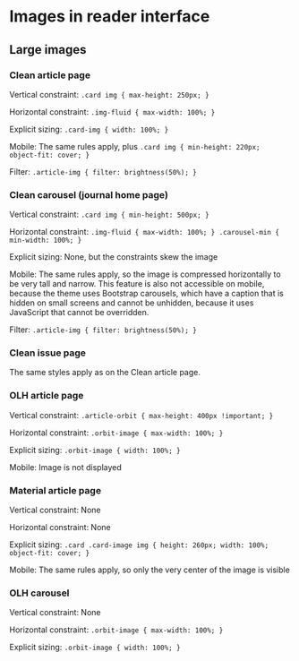 # Images in reader interface

## Large images

### Clean article page

Vertical constraint: `.card img { max-height: 250px; }`

Horizontal constraint: `.img-fluid { max-width: 100%; }`

Explicit sizing: `.card-img { width: 100%; }`

Mobile: The same rules apply, plus `.card img { min-height: 220px; object-fit: cover; }`

Filter: `.article-img { filter: brightness(50%); }`

### Clean carousel (journal home page)

Vertical constraint: `.card img { min-height: 500px; }`

Horizontal constraint: `.img-fluid { max-width: 100%; } .carousel-min { min-width: 100%; }`

Explicit sizing: None, but the constraints skew the image

Mobile: The same rules apply, so the image is compressed horizontally to be very tall and narrow. This feature is also not accessible on mobile, because the theme uses Bootstrap carousels, which have a caption that is hidden on small screens and cannot be unhidden, because it uses JavaScript that cannot be overridden.

Filter: `.article-img { filter: brightness(50%); }`

### Clean issue page

The same styles apply as on the Clean article page.

### OLH article page

Vertical constraint: `.article-orbit { max-height: 400px !important; }`

Horizontal constraint: `.orbit-image { max-width: 100%; }`

Explicit sizing: `.orbit-image { width: 100%; }`

Mobile: Image is not displayed

### Material article page

Vertical constraint: None

Horizontal constraint: None

Explicit sizing: `.card .card-image img { height: 260px; width: 100%; object-fit: cover; }`

Mobile: The same rules apply, so only the very center of the image is visible

### OLH carousel

Vertical constraint: None

Horizontal constraint: `.orbit-image { max-width: 100%; }`

Explicit sizing: `.orbit-image { width: 100%; }`
